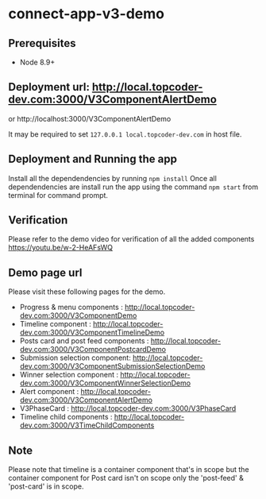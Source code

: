 # connect-app-v3-demo

## Prerequisites
- Node 8.9+

## Deployment url: http://local.topcoder-dev.com:3000/V3ComponentAlertDemo
or http://localhost:3000/V3ComponentAlertDemo

It may be required to set `127.0.0.1 local.topcoder-dev.com` in host file.

## Deployment and Running the app
Install all the dependendencies by running `npm install`
Once all dependendencies are install run the app using the command `npm start` from terminal for command prompt.

## Verification 
Please refer to the demo video for verification  of all the added components
https://youtu.be/w-2-HeAFsWQ

## Demo page url
Please visit these following pages for the demo.
- Progress & menu components : http://local.topcoder-dev.com:3000/V3ComponentDemo
- Timeline component : http://local.topcoder-dev.com:3000/V3ComponentTimelineDemo
- Posts card and post feed components : http://local.topcoder-dev.com:3000/V3ComponentPostcardDemo
- Submission selection component: http://local.topcoder-dev.com:3000/V3ComponentSubmissionSelectionDemo
- Winner selection component : http://local.topcoder-dev.com:3000/V3ComponentWinnerSelectionDemo
- Alert component : http://local.topcoder-dev.com:3000/V3ComponentAlertDemo
- V3PhaseCard : http://local.topcoder-dev.com:3000/V3PhaseCard
- Timeline child components : http://local.topcoder-dev.com:3000/V3TimeChildComponents

## Note
Please note that timeline is a container component that's in scope
but the container component for Post card isn't on scope only the 'post-feed' & 'post-card' is in scope.

